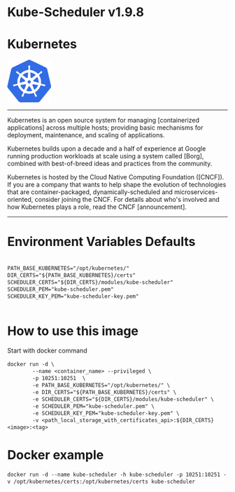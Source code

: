 # Kube-Scheduler v1.9.8

# Kubernetes

<img src="https://github.com/kubernetes/kubernetes/raw/master/logo/logo.png" width="100">

----

Kubernetes is an open source system for managing [containerized applications]
across multiple hosts; providing basic mechanisms for deployment, maintenance,
and scaling of applications.

Kubernetes builds upon a decade and a half of experience at Google running
production workloads at scale using a system called [Borg],
combined with best-of-breed ideas and practices from the community.

Kubernetes is hosted by the Cloud Native Computing Foundation ([CNCF]).
If you are a company that wants to help shape the evolution of
technologies that are container-packaged, dynamically-scheduled
and microservices-oriented, consider joining the CNCF.
For details about who's involved and how Kubernetes plays a role,
read the CNCF [announcement].

----

# Environment Variables Defaults

```

PATH_BASE_KUBERNETES="/opt/kubernetes/"
DIR_CERTS="${PATH_BASE_KUBERNETES}/certs"
SCHEDULER_CERTS="${DIR_CERTS}/modules/kube-scheduler"
SCHEDULER_PEM="kube-scheduler.pem"
SCHEDULER_KEY_PEM="kube-scheduler-key.pem"


```
# How to use this image

Start with docker command

```
docker run -d \
        --name <container_name> --privileged \ 
        -p 10251:10251  \
        -e PATH_BASE_KUBERNETES="/opt/kubernetes/" \
        -e DIR_CERTS="${PATH_BASE_KUBERNETES}/certs" \
        -e SCHEDULER_CERTS="${DIR_CERTS}/modules/kube-scheduler" \
        -e SCHEDULER_PEM="kube-scheduler.pem" \
        -e SCHEDULER_KEY_PEM="kube-scheduler-key.pem" \
        -v <path_local_storage_with_certificates_api>:${DIR_CERTS} <image>:<tag>
```

# Docker example

```
docker run -d --name kube-scheduler -h kube-scheduler -p 10251:10251 -v /opt/kubernetes/certs:/opt/kubernetes/certs kube-scheduler
     
```
